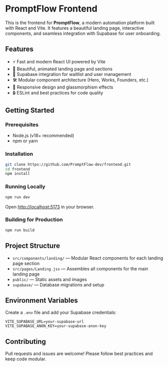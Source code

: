 
# PromptFlow Frontend

This is the frontend for **PromptFlow**, a modern automation platform built with React and Vite. It features a beautiful landing page, interactive components, and seamless integration with Supabase for user onboarding.

## Features

- ⚡ Fast and modern React UI powered by Vite
- 🎨 Beautiful, animated landing page and sections
- 🦾 Supabase integration for waitlist and user management
- 🛠️ Modular component architecture (Hero, Works, Founders, etc.)
- 🌈 Responsive design and glassmorphism effects
- 🔒 ESLint and best practices for code quality

## Getting Started

### Prerequisites
- Node.js (v18+ recommended)
- npm or yarn

### Installation

```bash
git clone https://github.com/PromptFlow-dev/frontend.git
cd frontend
npm install
```

### Running Locally

```bash
npm run dev
```
Open [http://localhost:5173](http://localhost:5173) in your browser.

### Building for Production

```bash
npm run build
```

## Project Structure

- `src/components/landing/` — Modular React components for each landing page section
- `src/pages/Landing.jsx` — Assembles all components for the main landing page
- `public/` — Static assets and images
- `supabase/` — Database migrations and setup

## Environment Variables

Create a `.env` file and add your Supabase credentials:

```
VITE_SUPABASE_URL=your-supabase-url
VITE_SUPABASE_ANON_KEY=your-supabase-anon-key
```

## Contributing

Pull requests and issues are welcome! Please follow best practices and keep code modular.

